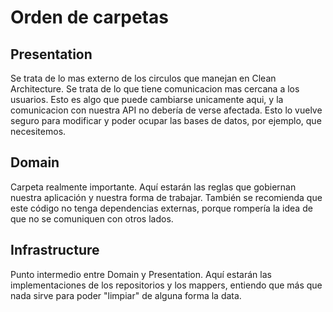 # Orden de carpetas

## Presentation

Se trata de lo mas externo de los circulos que manejan en Clean Architecture. Se trata de lo que tiene comunicacion mas cercana a los usuarios. Esto es algo que puede cambiarse unicamente aqui, y la comunicacion con nuestra API no debería de verse afectada. Esto lo vuelve seguro para modificar y poder ocupar las bases de datos, por ejemplo, que necesitemos.

## Domain

Carpeta realmente importante. Aquí estarán las reglas que gobiernan nuestra aplicación y nuestra forma de trabajar. También se recomienda que este código no tenga dependencias externas, porque rompería la idea de que no se comuniquen con otros lados.

## Infrastructure

Punto intermedio entre Domain y Presentation. Aquí estarán las implementaciones de los repositorios y los mappers, entiendo que más que nada sirve para poder "limpiar" de alguna forma la data.